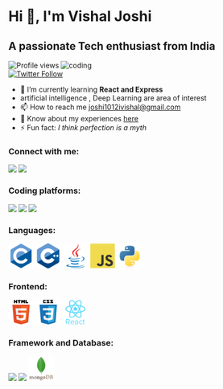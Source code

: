 <!DOCTYPE html>
<html lang="en">
<head>
<meta charset="UTF-8">
<meta name="viewport" content="width=device-width, initial-scale=1.0">

# Hi 👋, I'm Vishal Joshi
## A passionate Tech enthusiast from India

<img align="right" alt="coding" width="400" src="https://gifdb.com/images/thumbnail/animated-programmer-guy-coding-790a0bs8e8thpisg.gif">

![Profile views](https://komarev.com/ghpvc/?username=vishaliiitbh&label=Profile%20views&color=0e75b6&style=flat)
[![Twitter Follow](https://img.shields.io/twitter/follow/?logo=twitter&style=for-the-badge)](https://twitter.com/)

- 🌱 I’m currently learning **React and Express**
-    artificial intelligence , Deep Learning are area of interest
- 📫 How to reach me [joshi1012ivishal@gmail.com](mailto:joshi1012ivishal@gmail.com)
- 📄 Know about my experiences [here](https://drive.google.com/file/d/1DFOY3jbil7r3hkfaffE_BzNXk-xMpI3f/view?usp=drive_link)
- ⚡ Fun fact: *I think perfection is a myth*

### Connect with me:
[<img src="https://raw.githubusercontent.com/rahuldkjain/github-profile-readme-generator/master/src/images/icons/Social/linked-in-alt.svg" width="50" />](https://linkedin.com/in/https://www.linkedin.com/in/vishal-joshi1012)
[<img src="https://raw.githubusercontent.com/rahuldkjain/github-profile-readme-generator/master/src/images/icons/Social/instagram.svg" width="50" />](https://www.instagram.com/patit_soul/)

### Coding platforms:
<div class="icon-row">
    <img src="https://yt3.googleusercontent.com/Lkx3tvgHdRADC3wXQ5TfJZRTeH4nboEPA_-eJChOZ6jRkOdY35lcg014Whj36rHFXhrHY1T_4cs=s900-c-k-c0x00ffffff-no-rj" width="50">
    <img src="https://raw.githubusercontent.com/rahuldkjain/github-profile-readme-generator/master/src/images/icons/Social/leet-code.svg" width="50">
    <img src="https://raw.githubusercontent.com/rahuldkjain/github-profile-readme-generator/master/src/images/icons/Social/geeks-for-geeks.svg" width="50">
</div>

### Languages:
<div class="icon-row">
    <img src="https://raw.githubusercontent.com/devicons/devicon/master/icons/c/c-original.svg" width="50" >
    <img src="https://raw.githubusercontent.com/devicons/devicon/master/icons/cplusplus/cplusplus-original.svg" width="50">
    <img src="https://raw.githubusercontent.com/devicons/devicon/master/icons/java/java-original.svg" width="50" >
    <img src="https://raw.githubusercontent.com/devicons/devicon/master/icons/javascript/javascript-original.svg" width="50">
    <img src="https://raw.githubusercontent.com/devicons/devicon/master/icons/python/python-original.svg" width="50" >
</div>

### Frontend:
<div class="icon-row">
    <img src="https://raw.githubusercontent.com/devicons/devicon/master/icons/html5/html5-original-wordmark.svg" width="50" >
    <img src="https://raw.githubusercontent.com/devicons/devicon/master/icons/css3/css3-original-wordmark.svg" width="50" >
    <img src="https://raw.githubusercontent.com/devicons/devicon/master/icons/react/react-original-wordmark.svg" width="50" >
</div>

### Framework and Database:
<div class="icon-row">
    <img src="https://cdn.worldvectorlogo.com/logos/django.svg" width="50" >
    <img src="https://cdn.worldvectorlogo.com/logos/flask.svg" width="50" >
    <img src="https://raw.githubusercontent.com/devicons/devicon/master/icons/mongodb/mongodb-original-wordmark.svg" width="50" >
</div>
</body>
</html>
